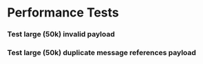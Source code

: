 # Performance Tests


### Test large (50k) invalid payload


### Test large (50k) duplicate message references payload
